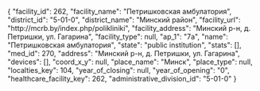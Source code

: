 {
    "facility_id": 262,
    "facility_name": "Петришковская амбулатория",
    "district_id": "5-01-0",
    "district_name": "Минский район",
    "facility_url": "http:\/\/mcrb.by\/index.php\/polikliniki",
    "facility_address": "Минский р-н, д. Петришки, ул. Гагарина",
    "facility_type": null,
    "ap_1": "7а",
    "name": "Петришковская амбулатория",
    "state": "public institution",
    "stats": [],
    "med_id": 270,
    "address": "Минский р-н, д. Петришки, ул. Гагарина",
    "devices": [],
    "coord_x_y": null,
    "place_name": "Минск",
    "place_type": null,
    "localties_key": 104,
    "year_of_closing": null,
    "year_of_opening": "0",
    "healthcare_facility_key": 262,
    "administrative_division_id": "5-01-0"
}